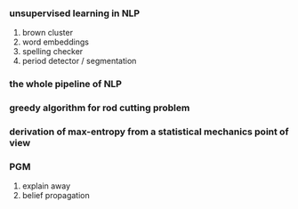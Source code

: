 ### unsupervised learning in NLP
1. brown cluster
2. word embeddings
3. spelling checker
4. period detector / segmentation

### the whole pipeline of NLP

### greedy algorithm for rod cutting problem

### derivation of max-entropy from a statistical mechanics point of view

### PGM
1. explain away
2. belief propagation
